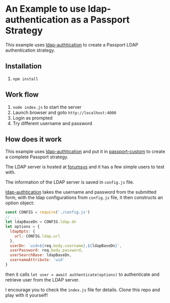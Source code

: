 # An Example to use ldap-authentication as a Passport Strategy

This example uses [ldap-authtication](https://github.com/shaozi/ldap-authentication) to create a Passport LDAP authentication strategy.

## Installation

1. `npm install`

## Work flow

1. `node index.js` to start the server
1. Launch browser and goto `http://localhost:4000`
1. Login as prompted
1. Try different username and password

## How does it work

This example uses [ldap-authtication](https://github.com/shaozi/ldap-authentication) and put it in [passport-custom](https://github.com/mbell8903/passport-custom/blob/master/test/strategy.test.js) to create
a complete Passport strategy.

The LDAP server is hosted at [forumsys](https://www.forumsys.com/tutorials/integration-how-to/ldap/online-ldap-test-server/) and it has a few simple
users to test with.

The information of the LDAP server is saved in `config.js` file.

[ldap-authtication](https://github.com/shaozi/ldap-authentication) takes
the username and password from the submitted form, with the ldap configurations from `config.js` file, it then constructs an option object:

```javascript
const CONFIG = require('./config.js')
// ...
let ldapBaseDn = CONFIG.ldap.dn
let options = {
  ldapOpts: {
    url: CONFIG.ldap.url
  },
  userDn: `uid=${req.body.username},${ldapBaseDn}`,
  userPassword: req.body.password,
  userSearchBase: ldapBaseDn,
  usernameAttribute: 'uid'
}
```

then it calls `let user = await authenticate(options)` to authenticate and
retrieve user from the LDAP server.

I encourage you to check the `index.js` file for details.
Clone this repo and play with it yourself!
